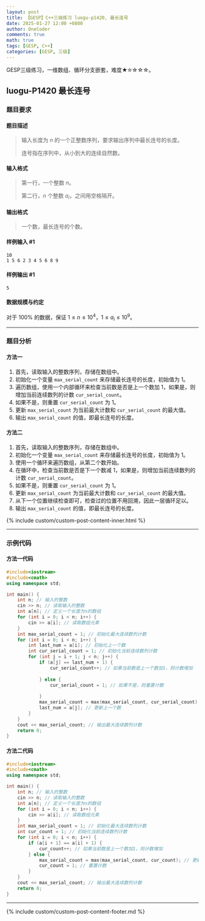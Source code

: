 ```yaml
---
layout: post
title: 【GESP】C++三级练习 luogu-p1420, 最长连号
date: 2025-01-27 12:00 +0800
author: OneCoder
comments: true
math: true
tags: [GESP, C++]
categories: [GESP, 三级]
---
```

GESP三级练习，一维数组、循环分支嵌套，难度★✮☆☆☆。

<!--more-->

## luogu-P1420 最长连号

### 题目要求

#### 题目描述

>输入长度为 $n$ 的一个正整数序列，要求输出序列中最长连号的长度。
>
>连号指在序列中，从小到大的连续自然数。

#### 输入格式

>第一行，一个整数 $n$。
>
>第二行，$n$ 个整数 $a_i$，之间用空格隔开。

#### 输出格式

>一个数，最长连号的个数。

#### 样例输入 #1

```console
10
1 5 6 2 3 4 5 6 8 9
```

#### 样例输出 #1

```console
5
```

#### 数据规模与约定

对于 $100\%$ 的数据，保证 $1 \leq n \leq 10^4$，$1 \leq a_i \leq 10^9$。

---

### 题目分析

#### 方法一

1. 首先，读取输入的整数序列，存储在数组中。
2. 初始化一个变量 `max_serial_count` 来存储最长连号的长度，初始值为 1。
3. 遍历数组，使用一个内部循环来检查当前数是否是上一个数加 1，如果是，则增加当前连续数列的计数 `cur_serial_count`。
4. 如果不是，则重置 `cur_serial_count` 为 1。
5. 更新 `max_serial_count` 为当前最大计数和 `cur_serial_count` 的最大值。
6. 输出 `max_serial_count` 的值，即最长连号的长度。

#### 方法二

1. 首先，读取输入的整数序列，存储在数组中。
2. 初始化一个变量 `max_serial_count` 来存储最长连号的长度，初始值为 1。
3. 使用一个循环来遍历数组，从第二个数开始。
4. 在循环中，检查当前数是否是下一个数减 1，如果是，则增加当前连续数列的计数 `cur_serial_count`。
5. 如果不是，则重置 `cur_serial_count` 为 1。
6. 更新 `max_serial_count` 为当前最大计数和 `cur_serial_count` 的最大值。
7. 从下一个位置继续检查即可，检查过的位置不用回溯，因此一层循环足以。
8. 输出 `max_serial_count` 的值，即最长连号的长度。

{% include custom/custom-post-content-inner.html %}

---

### 示例代码

#### 方法一代码

```cpp
#include<iostream>
#include<cmath>
using namespace std;

int main() {
    int n; // 输入的整数
    cin >> n; // 读取输入的整数
    int a[n]; // 定义一个长度为n的数组
    for (int i = 0; i < n; i++) {
        cin >> a[i]; // 读取数组元素
    }
    int max_serial_count = 1; // 初始化最大连续数列计数
    for (int i = 0; i < n; i++) {
        int last_num = a[i]; // 初始化上一个数
        int cur_serial_count = 1; // 初始化当前连续数列计数
        for (int j = i + 1; j < n; j++) {
            if (a[j] == last_num + 1) {
                cur_serial_count++; // 如果当前数是上一个数加1，则计数增加
                
            } else {
                cur_serial_count = 1; // 如果不是，则重置计数
                
            }
            max_serial_count = max(max_serial_count, cur_serial_count); // 更新最大计数
            last_num = a[j]; // 更新上一个数
        }
    }
    cout << max_serial_count; // 输出最大连续数列计数
    return 0;
}
```

#### 方法二代码

```cpp
#include<iostream>
#include<cmath>
using namespace std;

int main() {
    int n; // 输入的整数
    cin >> n; // 读取输入的整数
    int a[n]; // 定义一个长度为n的数组
    for (int i = 0; i < n; i++) {
        cin >> a[i]; // 读取数组元素
    }
    int max_serial_count = 1; // 初始化最大连续数列计数
    int cur_count = 1; // 初始化当前连续数列计数
    for (int i = 0; i < n; i++) {
        if (a[i + 1] == a[i] + 1) {
            cur_count++; // 如果当前数是上一个数加1，则计数增加
        } else {
            max_serial_count = max(max_serial_count, cur_count); // 更新最大计数
            cur_count = 1; // 重置计数
        }
    }
    cout << max_serial_count; // 输出最大连续数列计数
    return 0;
}
```

---

{% include custom/custom-post-content-footer.md %}
